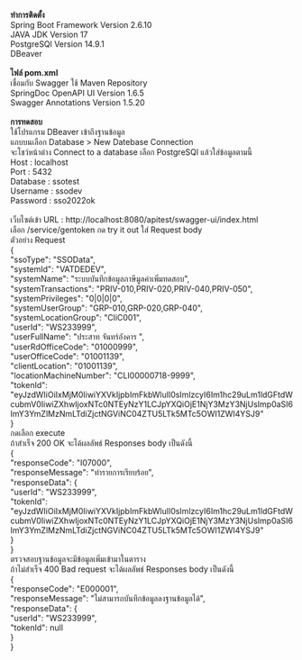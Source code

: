 <b>ทำการติดตั้ง</b> <br>
Spring Boot Framework Version 2.6.10 <br>
JAVA JDK Version 17 <br>
PostgreSQl Version 14.9.1 <br>
DBeaver <br>
<br>
<b>ไฟล์ pom.xml</b> <br>
เชื่อมกับ Swagger ใช้ Maven Repository<br>
SpringDoc OpenAPI UI Version 1.6.5 <br>
Swagger Annotations Version 1.5.20 <br>
<br>
<b>การทดสอบ</b> <br>
ใช้โปรแกรม DBeaver เข้าถึงฐานข้อมูล <br>
แถบบนเลือก Database > New Datebase Connection <br>
จะโชว์หน้าต่าง Connect to a database เลือก PostgreSQl แล้วใส่ข้อมูลตามนี้<br>
Host : localhost <br>
Port : 5432 <br>
Database : ssotest <br>
Username : ssodev <br>
Password : sso2022ok <br>
<br>
เว็บไซต์เข้า URL : http://localhost:8080/apitest/swagger-ui/index.html <br>
เลือก /service/gentoken กด try it out ใส่ Request body <br>
ตัวอย่าง Request <br>
{ <br>
  "ssoType": "SSOData", <br>
  "systemId": "VATDEDEV", <br>
  "systemName": "ระบบบันทึกข้อมูลภาษีมูลค่าเพิ่มทดสอบ", <br>
  "systemTransactions": "PRIV-010,PRIV-020,PRIV-040,PRIV-050", <br>
  "systemPrivileges": "0|0|0|0", <br>
  "systemUserGroup": "GRP-010,GRP-020,GRP-040", <br>
  "systemLocationGroup": "CliC001", <br>
  "userId": "WS233999", <br>
  "userFullName": "ประสาท จันทร์อังคาร ", <br>
  "userRdOfficeCode": "01000999", <br>
  "userOfficeCode": "01001139", <br>
  "clientLocation": "01001139", <br>
  "locationMachineNumber": "CLI00000718-9999", <br>
  "tokenId": <br>
  "eyJzdWIiOiIxMjM0IiwiYXVkIjpbImFkbWluIl0sImlzcyI6Im1hc29uLm1ldGFtdWcubmV0IiwiZXhwIjoxNTc0NTEyNzY1LCJpYXQiOjE1NjY3MzY3NjUsImp0aSI6ImY3YmZlMzNmLTdiZjctNGViNC04ZTU5LTk5MTc5OWI1ZWI4YSJ9" <br>
} <br>
กดเลือก execute <br>
ถ้าสำเร็จ 200 OK จะได้ผลลัพธ์ Responses body เป็นดังนี้ <br>
{ <br>
  "responseCode": "I07000", <br>
  "responseMessage": "ทำรายการเรียบร้อย", <br>
  "responseData": { <br>
    "userId": "WS233999", <br>
    "tokenId": <br>
    "eyJzdWIiOiIxMjM0IiwiYXVkIjpbImFkbWluIl0sImlzcyI6Im1hc29uLm1ldGFtdWcubmV0IiwiZXhwIjoxNTc0NTEyNzY1LCJpYXQiOjE1NjY3MzY3NjUsImp0aSI6ImY3YmZlMzNmLTdiZjctNGViNC04ZTU5LTk5MTc5OWI1ZWI4YSJ9" <br>
  } <br>
} <br>
ตรวจสอบฐานข้อมูลจะมีข้อมูลเพิ่มเข้ามาในตาราง <br>
ถ้าไม่สำเร็จ 400 Bad request จะได้ผลลัพธ์ Responses body เป็นดังนี้ <br>
{ <br>
  "responseCode": "E000001", <br>
  "responseMessage": "ไม่สามารถบันทึกข้อมูลลงฐานข้อมูลได้", <br>
  "responseData": { <br>
    "userId": "WS233999", <br>
    "tokenId": null <br>
  } <br>
} <br>






